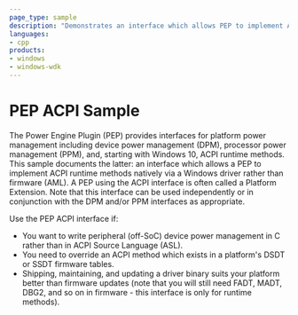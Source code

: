 ```yaml
---
page_type: sample
description: "Demonstrates an interface which allows PEP to implement ACPI runtime methods natively via a driver."
languages:
- cpp
products:
- windows
- windows-wdk
---
```



<!---
    name: Power Engine Plugin (PEP) ACPI Sample
    platform: KMDF
    language: cpp
    category: ACPI Power
    description: Demonstrates an interface which allows PEP to implement ACPI runtime methods natively via a driver.
    samplefwlink: http://go.microsoft.com/fwlink/p/?LinkId=620311
--->

# PEP ACPI Sample

The Power Engine Plugin (PEP) provides interfaces for platform power management including device power management (DPM), processor power management (PPM), and, starting with Windows 10, ACPI runtime methods. This sample documents the latter: an interface which allows a PEP to implement ACPI runtime methods natively via a Windows driver rather than firmware (AML). A PEP using the ACPI interface is often called a Platform Extension. Note that this interface can be used independently or in conjunction with the DPM and/or PPM interfaces as appropriate.

Use the PEP ACPI interface if:

* You want to write peripheral (off-SoC) device power management in C rather than in ACPI Source Language (ASL).
* You need to override an ACPI method which exists in a platform's DSDT or SSDT firmware tables.
* Shipping, maintaining, and updating a driver binary suits your platform better than firmware updates (note that you will still need FADT, MADT, DBG2, and so on in firmware - this interface is only for runtime methods).
